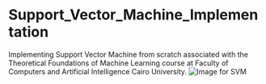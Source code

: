 # Support_Vector_Machine_Implementation
Implementing Support Vector Machine from scratch associated with the Theoretical Foundations of Machine Learning course at Faculty of Computers and Artificial Intelligence Cairo University.
![Image for SVM](https://user-images.githubusercontent.com/102432512/215268004-04230f00-0cd3-4935-8e0a-67084e27f333.jpg)

